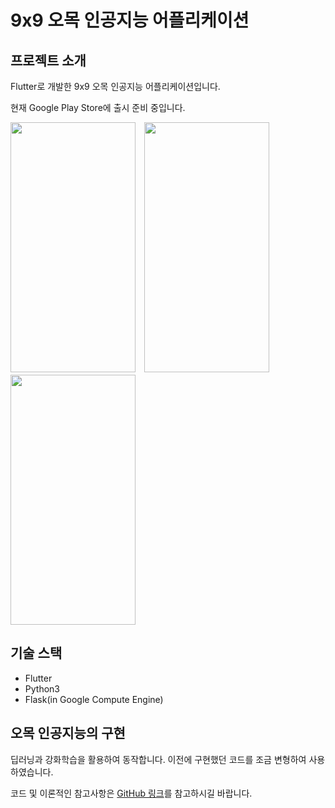 # 9x9 오목 인공지능 어플리케이션

## 프로젝트 소개
Flutter로 개발한 9x9 오목 인공지능 어플리케이션입니다.

현재 Google Play Store에 출시 준비 중입니다.
  
<img src="https://user-images.githubusercontent.com/37574274/96249389-125f5900-0fe8-11eb-96a8-20cb772074af.png" width="200" height="400" />　<img src="https://user-images.githubusercontent.com/37574274/96249387-11c6c280-0fe8-11eb-8b3d-79194ff8f65e.png" width="200" height="400" />　<img src="https://user-images.githubusercontent.com/37574274/96277263-fa4f0000-100e-11eb-8cbf-2dd244f99b1f.gif" width="200" height="400" />

## 기술 스택
- Flutter
- Python3
- Flask(in Google Compute Engine)

## 오목 인공지능의 구현

딥러닝과 강화학습을 활용하여 동작합니다. 이전에 구현했던 코드를 조금 변형하여 사용하였습니다.

코드 및 이론적인 참고사항은 [GitHub 링크](https://github.com/gibiee/omok_AI)를 참고하시길 바랍니다.

